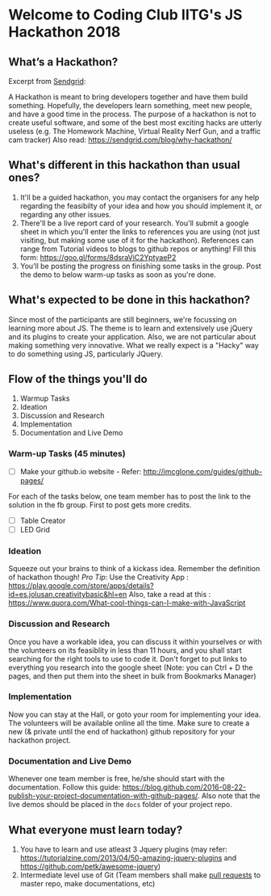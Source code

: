 # Welcome to Coding Club IITG's JS Hackathon 2018

## What’s a Hackathon?
Excerpt from [Sendgrid](https://sendgrid.com/blog/judge-hackathon/):

A Hackathon is meant to bring developers together and have them build something. Hopefully, the developers learn something, meet new people, and have a good time in the process.
The purpose of a hackathon is not to create useful software, and some of the best most exciting hacks are utterly useless (e.g. The Homework Machine, Virtual Reality Nerf Gun, and a traffic cam tracker)
Also read: https://sendgrid.com/blog/why-hackathon/ 

## What's different in this hackathon than usual ones?
1. It'll be a guided hackathon, you may contact the organisers for any help regarding the feasibilty of your idea and how you should implement it, or regarding any other issues.
2. There'll be a live report card of your research. You'll submit a google sheet in which you'll enter the links to references you are using (not just visiting, but making some use of it for the hackathon). References can range from Tutorial videos to blogs to github repos or anything!
Fill this form: https://goo.gl/forms/8dsraViC2YptyaeP2
3. You’ll be posting the progress on finishing some tasks in the group. Post the demo to below warm-up tasks as soon as you're done.

## What's expected to be done in this hackathon?
Since most of the participants are still beginners, we're focussing on learning more about JS.
The theme is to learn and extensively use jQuery and its plugins to create your application. Also, we are not particular about making something very innovative. What we really expect is a "Hacky" way to do something using JS, particularly JQuery.

## Flow of the things you'll do
1. Warmup Tasks
2. Ideation
3. Discussion and Research
4. Implementation
5. Documentation and Live Demo 

### Warm-up Tasks (45 minutes)
- [ ] Make your github.io website - Refer: http://jmcglone.com/guides/github-pages/

For each of the tasks below, one team member has to post the link to the solution in the fb group. First to post gets more credits.
- [ ] Table Creator
- [ ] LED Grid

### Ideation
Squeeze out your brains to think of a kickass idea. Remember the definition of hackathon though!
*Pro Tip*: Use the Creativity App : https://play.google.com/store/apps/details?id=es.jolusan.creativitybasic&hl=en
Also, take a read at this : https://www.quora.com/What-cool-things-can-I-make-with-JavaScript

### Discussion and Research
Once you have a workable idea, you can discuss it within yourselves or with the volunteers on its feasiblity in less than 11 hours, and you shall start searching for the right tools to use to code it. Don't forget to put links to everything you research into the google sheet (Note: you can Ctrl + D the pages, and then put them into the sheet in bulk from Bookmarks Manager)

### Implementation
Now you can stay at the Hall, or goto your room for implementing your idea. The volunteers will be available online all the time. Make sure to create a new (& private until the end of hackathon) github repository for your hackathon project.

### Documentation and Live Demo
Whenever one team member is free, he/she should start with the documentation. Follow this guide: https://blog.github.com/2016-08-22-publish-your-project-documentation-with-github-pages/. Also note that the live demos should be placed in the `docs` folder of your project repo.

## What everyone must learn today?
1. You have to learn and use atleast 3 Jquery plugins (may refer: https://tutorialzine.com/2013/04/50-amazing-jquery-plugins and https://github.com/petk/awesome-jquery)
2. Intermediate level use of Git (Team members shall make [pull requests](https://help.github.com/articles/creating-a-pull-request/) to master repo, make documentations, etc)